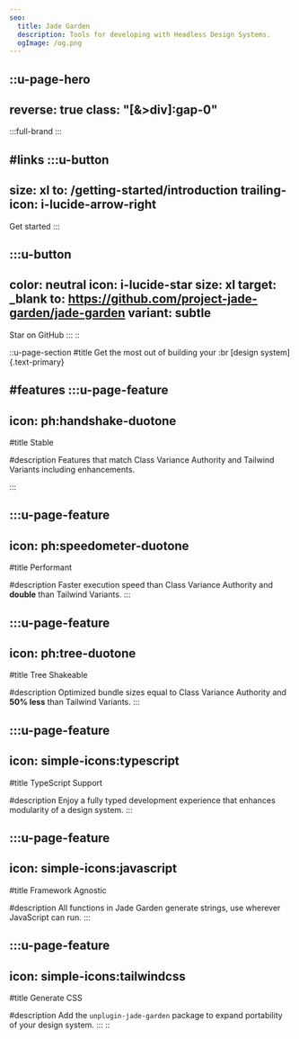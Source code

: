 ```yaml
---
seo:
  title: Jade Garden
  description: Tools for developing with Headless Design Systems.
  ogImage: /og.png
---
```


::u-page-hero
---
reverse: true
class: "[&>div]:gap-0"
---
  :::full-brand
  :::

#links
  :::u-button
  ---
  size: xl
  to: /getting-started/introduction
  trailing-icon: i-lucide-arrow-right
  ---
  Get started
  :::

  :::u-button
  ---
  color: neutral
  icon: i-lucide-star
  size: xl
  target: _blank
  to: https://github.com/project-jade-garden/jade-garden
  variant: subtle
  ---
  Star on GitHub
  :::
::

::u-page-section
#title
Get the most out of building your :br [design system]{.text-primary}

#features
  :::u-page-feature
  ---
  icon: ph:handshake-duotone
  ---
  #title
  Stable

  #description
  Features that match Class Variance Authority and Tailwind Variants including enhancements.

  :::

  :::u-page-feature
  ---
  icon: ph:speedometer-duotone
  ---
  #title
  Performant

  #description
  Faster execution speed than Class Variance Authority and **double** than Tailwind Variants.
  :::

  :::u-page-feature
  ---
  icon: ph:tree-duotone
  ---
  #title
  Tree Shakeable

  #description
  Optimized bundle sizes equal to Class Variance Authority and **50% less** than Tailwind Variants.
  :::

  :::u-page-feature
  ---
  icon: simple-icons:typescript
  ---
  #title
  TypeScript Support

  #description
  Enjoy a fully typed development experience that enhances modularity of a design system.
  :::

  :::u-page-feature
  ---
  icon: simple-icons:javascript
  ---
  #title
  Framework Agnostic

  #description
  All functions in Jade Garden generate strings, use wherever JavaScript can run.
  :::

  :::u-page-feature
  ---
  icon: simple-icons:tailwindcss
  ---
  #title
  Generate CSS

  #description
  Add the `unplugin-jade-garden` package to expand portability of your design system.
  :::
::
